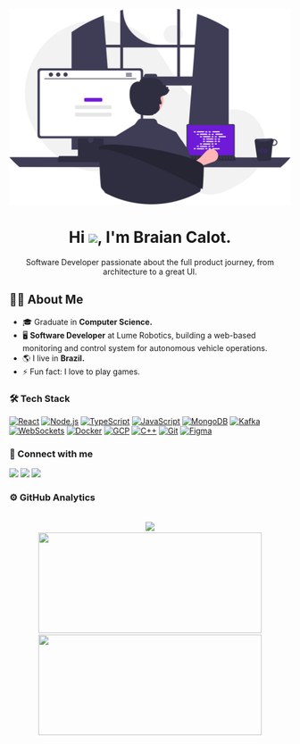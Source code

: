 <a href="#"><img width="100%" height="350px" src="prog.svg"></a>


<h1 align="center"> Hi <img src="https://raw.githubusercontent.com/MartinHeinz/MartinHeinz/master/wave.gif" height="28px">, I'm Braian Calot. </h1> 
<p align="center">Software Developer passionate about the full product journey, from architecture to a great UI.</p>

## 🙋‍♂ About Me
- 🎓 Graduate in **Computer Science.**
- 🖥️ **Software Developer** at Lume Robotics, building a web-based monitoring and control system for autonomous vehicle operations.
- 🌎 I live in **Brazil.**
- ⚡ Fun fact: I love to play games.

<h3> 🛠️ Tech Stack </h2>
<a href="https://reactjs.org/" target="_blank"><img src="https://img.shields.io/badge/React-61DAFB?style=for-the-badge&logo=react&logoColor=black" alt="React"></a>
<a href="https://nodejs.org" target="_blank"><img src="https://img.shields.io/badge/Node.js-339933?style=for-the-badge&logo=nodedotjs&logoColor=white" alt="Node.js"></a>
<a href="https://www.typescriptlang.org/" target="_blank"><img src="https://img.shields.io/badge/TypeScript-3178C6?style=for-the-badge&logo=typescript&logoColor=white" alt="TypeScript"></a>
<a href="https://developer.mozilla.org/en-US/docs/Web/JavaScript" target="_blank"><img src="https://img.shields.io/badge/JavaScript-F7DF1E?style=for-the-badge&logo=javascript&logoColor=black" alt="JavaScript"></a>
<a href="https://www.mongodb.com/" target="_blank"><img src="https://img.shields.io/badge/MongoDB-47A248?style=for-the-badge&logo=mongodb&logoColor=white" alt="MongoDB"></a>
<a href="https://kafka.apache.org/" target="_blank"><img src="https://img.shields.io/badge/Apache_Kafka-231F20?style=for-the-badge&logo=apachekafka&logoColor=white" alt="Kafka"></a>
<a href="https://socket.io/" target="_blank"><img src="https://img.shields.io/badge/Socket.io-010101?style=for-the-badge&logo=socketdotio&logoColor=white" alt="WebSockets"></a>
<a href="https://www.docker.com/" target="_blank"><img src="https://img.shields.io/badge/Docker-2496ED?style=for-the-badge&logo=docker&logoColor=white" alt="Docker"></a>
<a href="https://cloud.google.com" target="_blank"><img src="https://img.shields.io/badge/Google_Cloud-4285F4?style=for-the-badge&logo=googlecloud&logoColor=white" alt="GCP"></a>
<a href="https://isocpp.org/" target="_blank"><img src="https://img.shields.io/badge/C++-00599C?style=for-the-badge&logo=cplusplus&logoColor=white" alt="C++"></a>
<a href="https://git-scm.com/" target="_blank"><img src="https://img.shields.io/badge/Git-F05032?style=for-the-badge&logo=git&logoColor=white" alt="Git"></a>
<a href="https://www.figma.com/" target="_blank"><img src="https://img.shields.io/badge/Figma-F24E1E?style=for-the-badge&logo=figma&logoColor=white" alt="Figma"></a>
  
<h3>📲 Connect with me</h2>
<a href="https://www.linkedin.com/in/braiancalot/" target="_blank"><img src="https://img.shields.io/badge/LinkedIn-0077B5?style=for-the-badge&logo=linkedin&logoColor=white"></a>
<a href="https://www.instagram.com/braian.calot/" target="_blank"><img src="https://img.shields.io/badge/Instagram-E4405F?style=for-the-badge&logo=instagram&logoColor=white"></a>
<a href="https://www.youtube.com/channel/UC_saKlMQ_08XvZ63i2jtf4A" target="_blank"><img src="https://img.shields.io/badge/YouTube-FF0000?style=for-the-badge&logo=youtube&logoColor=white"></a>
  
<br>	
<h3> ⚙️  GitHub Analytics </h2>
<br>
<div align="center">
  <img height="180cm" src="https://github-readme-streak-stats.herokuapp.com/?user=braiancalot&theme=tokyonight&hide_border=true&stroke=0000"/>
  <br>
  <img height="180cm" width="400cm" src="https://github-readme-stats.vercel.app/api?username=braiancalot&theme=tokyonight&show_icons=true&hide_border=true"/>
  <img height="180cm" width="400cm" src="https://github-readme-stats.vercel.app/api/top-langs/?username=braiancalot&hide=html&layout=compact&theme=tokyonight&hide_border=true&stroke=0000"/>
</div>
